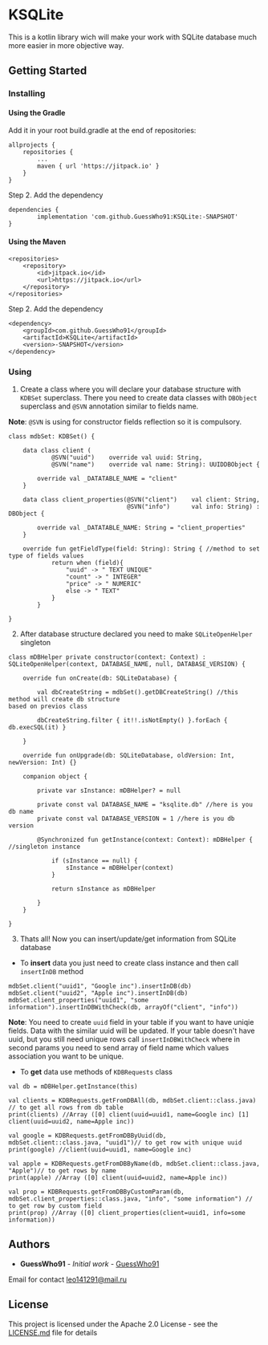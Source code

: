 # KSQLite

This is a kotlin library wich will make your work with SQLite database much more easier in more objective way.

## Getting Started

### Installing

#### Using the Gradle

Add it in your root build.gradle at the end of repositories:

	allprojects {
		repositories {
			...
			maven { url 'https://jitpack.io' }
		}
	}
Step 2. Add the dependency

	dependencies {
	        implementation 'com.github.GuessWho91:KSQLite:-SNAPSHOT'
	}

#### Using the Maven

	<repositories>
		<repository>
		    <id>jitpack.io</id>
		    <url>https://jitpack.io</url>
		</repository>
	</repositories>
Step 2. Add the dependency

	<dependency>
	    <groupId>com.github.GuessWho91</groupId>
	    <artifactId>KSQLite</artifactId>
	    <version>-SNAPSHOT</version>
	</dependency>

### Using

1) Create a class where you will declare your database structure with `KDBSet` superclass.
There you need to create data classes with `DBObject` superclass and `@SVN` annotation similar to fields name.

<b>Note</b>: `@SVN` is using for constructor fields reflection so it is compulsory.

```
class mdbSet: KDBSet() {

    data class client (
            @SVN("uuid")    override val uuid: String,
            @SVN("name")    override val name: String): UUIDDBObject {

        override val _DATATABLE_NAME = "client"
    }

    data class client_properties(@SVN("client")    val client: String,
                                 @SVN("info")      val info: String) : DBObject {

        override val _DATATABLE_NAME: String = "client_properties"
    }
    
    override fun getFieldType(field: String): String { //method to set type of fields values
            return when (field){
                "uuid" -> " TEXT UNIQUE"
                "count" -> " INTEGER"
                "price" -> " NUMERIC"
                else -> " TEXT"
            }
        }

}
```
2) After database structure declared you need to make `SQLiteOpenHelper` singleton

```
class mDBHelper private constructor(context: Context) : SQLiteOpenHelper(context, DATABASE_NAME, null, DATABASE_VERSION) {

    override fun onCreate(db: SQLiteDatabase) {

        val dbCreateString = mdbSet().getDBCreateString() //this method will create db structure 
based on previos class

        dbCreateString.filter { it!!.isNotEmpty() }.forEach { db.execSQL(it) }

    }

    override fun onUpgrade(db: SQLiteDatabase, oldVersion: Int, newVersion: Int) {}

    companion object {

        private var sInstance: mDBHelper? = null

        private const val DATABASE_NAME = "ksqlite.db" //here is you db name
        private const val DATABASE_VERSION = 1 //here is you db version

        @Synchronized fun getInstance(context: Context): mDBHelper { //singleton instance

            if (sInstance == null) {
                sInstance = mDBHelper(context)
            }

            return sInstance as mDBHelper

        }
    }

}
```

3) Thats all! Now you can insert/update/get information from SQLite database

- To <b>insert</b> data you just need to create class instance and then call `insertInDB` method

```
mdbSet.client("uuid1", "Google inc").insertInDB(db)
mdbSet.client("uuid2", "Apple inc").insertInDB(db)
mdbSet.client_properties("uuid1", "some information").insertInDBWithCheck(db, arrayOf("client", "info"))
```

<b>Note</b>: You need to create `uuid` field in your table if you want to have uniqie fields. Data with the similar uuid will be updated. If your table doesn't have uuid, but you still need unique rows call `insertInDBWithCheck` where in second params you need to send array of field name which values association you want to be unique.

- To <b>get</b> data use methods of `KDBRequests` class

```
val db = mDBHelper.getInstance(this)

val clients = KDBRequests.getFromDBAll(db, mdbSet.client::class.java) // to get all rows from db table
print(clients) //Array ([0] client(uuid=uuid1, name=Google inc) [1] client(uuid=uuid2, name=Apple inc))

val google = KDBRequests.getFromDBByUuid(db, mdbSet.client::class.java, "uuid1")// to get row with unique uuid
print(google) //client(uuid=uuid1, name=Google inc)

val apple = KDBRequests.getFromDBByName(db, mdbSet.client::class.java, "Apple")// to get rows by name
print(apple) //Array ([0] client(uuid=uuid2, name=Apple inc))

val prop = KDBRequests.getFromDBByCustomParam(db, mdbSet.client_properties::class.java, "info", "some information") // to get row by custom field
print(prop) //Array ([0] client_properties(client=uuid1, info=some information))

```

## Authors

* **GuessWho91** - *Initial work* - [GuessWho91](https://github.com/GuessWho91)

Email for contact leo141291@mail.ru

## License

This project is licensed under the Apache 2.0 License - see the [LICENSE.md](LICENSE.md) file for details